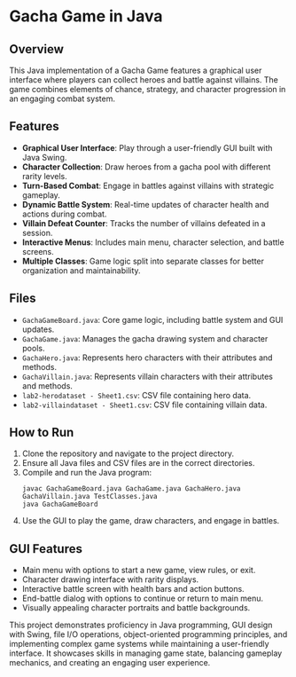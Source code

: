 # Gacha Game in Java

## Overview
This Java implementation of a Gacha Game features a graphical user interface where players can collect heroes and battle against villains. The game combines elements of chance, strategy, and character progression in an engaging combat system.

## Features
- **Graphical User Interface**: Play through a user-friendly GUI built with Java Swing.
- **Character Collection**: Draw heroes from a gacha pool with different rarity levels.
- **Turn-Based Combat**: Engage in battles against villains with strategic gameplay.
- **Dynamic Battle System**: Real-time updates of character health and actions during combat.
- **Villain Defeat Counter**: Tracks the number of villains defeated in a session.
- **Interactive Menus**: Includes main menu, character selection, and battle screens.
- **Multiple Classes**: Game logic split into separate classes for better organization and maintainability.

## Files
- `GachaGameBoard.java`: Core game logic, including battle system and GUI updates.
- `GachaGame.java`: Manages the gacha drawing system and character pools.
- `GachaHero.java`: Represents hero characters with their attributes and methods.
- `GachaVillain.java`: Represents villain characters with their attributes and methods.
- `lab2-herodataset - Sheet1.csv`: CSV file containing hero data.
- `lab2-villaindataset - Sheet1.csv`: CSV file containing villain data.

## How to Run
1. Clone the repository and navigate to the project directory.
2. Ensure all Java files and CSV files are in the correct directories.
3. Compile and run the Java program:
   ```
   javac GachaGameBoard.java GachaGame.java GachaHero.java GachaVillain.java TestClasses.java
   java GachaGameBoard
   ```
4. Use the GUI to play the game, draw characters, and engage in battles.

## GUI Features
- Main menu with options to start a new game, view rules, or exit.
- Character drawing interface with rarity displays.
- Interactive battle screen with health bars and action buttons.
- End-battle dialog with options to continue or return to main menu.
- Visually appealing character portraits and battle backgrounds.

This project demonstrates proficiency in Java programming, GUI design with Swing, file I/O operations, object-oriented programming principles, and implementing complex game systems while maintaining a user-friendly interface. It showcases skills in managing game state, balancing gameplay mechanics, and creating an engaging user experience.
